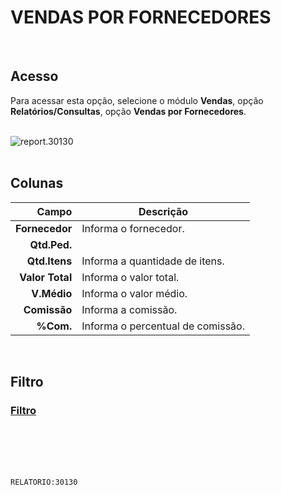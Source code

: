 # VENDAS POR FORNECEDORES
<br>

## Acesso
Para acessar esta opção, selecione o módulo **Vendas**, opção **Relatórios/Consultas**, opção **Vendas por Fornecedores**.
<br>
<br>

![report.30130](https://raw.githubusercontent.com/netforcews/docs-siscom/master/relatorios/imagens/report.30130.png)
<br>
<br>

## Colunas
Campo | Descrição
--:|---
**Fornecedor** | Informa o fornecedor.
**Qtd.Ped.** | 
**Qtd.Itens** | Informa a quantidade de itens.
**Valor Total** | Informa o valor total.
**V.Médio** | Informa o valor médio.
**Comissão** | Informa a comissão.
**%Com.** | Informa o percentual de comissão.
<br>

## Filtro
### [Filtro](/geral/rep-filtro-vendas.md)
<br>
<br>
<br>
<br>

```RELATORIO:30130```
